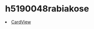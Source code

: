 # h5190048rabiakose
<li><a href="https://developer.android.com/jetpack/androidx/releases/cardview">CardView</a></li>
